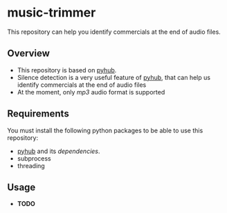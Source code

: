 ﻿music-trimmer
=============

This repository can help you identify commercials at the end of audio files.

## Overview

   * This repository is based on [pyhub](https://github.com/jiaaro/pydub).
   * Silence detection is a very useful feature of [pyhub](https://github.com/jiaaro/pydub), that can help us identify commercials at the end of audio files 
   * At the moment, only *mp3* audio format is supported

## Requirements

You must install the following python packages to be able to use this repository:

   * [pyhub](https://github.com/jiaaro/pydub) and its *dependencies*.
   * subprocess
   * threading

## Usage


   * **TODO**
